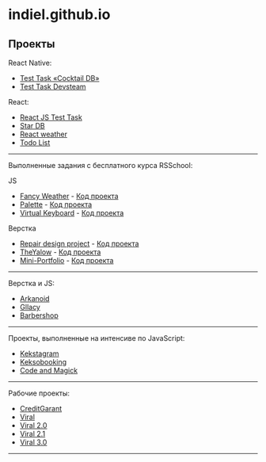 # indiel.github.io

## Проекты

React Native:
* [Test Task «Cocktail DB»](https://github.com/Indiel/cocktailsTestApp)
* [Test Task Devsteam](https://github.com/Indiel/test-app-devsteam)

React:
* [React JS Test Task](https://github.com/Indiel/test-react-artjoker)
* [Star DB](https://github.com/Indiel/Star-DB)
* [React weather](https://github.com/Indiel/react-weather)
* [Todo List](https://github.com/Indiel/todo-react)

---

Выполненные задания с бесплатного курса RSSchool:

JS
* [Fancy Weather](https://indiel.github.io/fancy-weather/)  -  [Код проекта](https://github.com/Indiel/fancy-weather)
* [Palette](https://indiel.github.io/palette/)  -  [Код проекта](https://github.com/Indiel/palette)
* [Virtual Keyboard](https://indiel.github.io/codejam-virtual-keyboard/)  -  [Код проекта](https://github.com/Indiel/codejam-virtual-keyboard)

Верстка
* [Repair design project](https://indiel.github.io/repair-design-project/)  -  [Код проекта](https://github.com/Indiel/repair-design-project)
* [TheYalow](https://indiel.github.io/theyalow/)  -  [Код проекта](https://github.com/Indiel/theyalow)
* [Mini-Portfolio](https://indiel.github.io/Portfolio/)  -  [Код проекта](https://github.com/Indiel/Portfolio)

---

Верстка и JS:
* [Arkanoid](https://github.com/Indiel/Arkanoid)
* [Gllacy](https://github.com/Indiel/indiel.github.io/tree/master/Gllacy)
* [Barbershop](https://github.com/Indiel/indiel.github.io/tree/master/Barbershop)

---

Проекты, выполненные на интенсиве по JavaScript:

* [Kekstagram](https://github.com/Indiel/indiel.github.io/tree/master/Kekstagram)
* [Keksobooking](https://github.com/Indiel/indiel.github.io/tree/master/Keksobooking)
* [Code and Magick](https://github.com/Indiel/indiel.github.io/tree/master/Code-and-Magick)

---

Рабочие проекты:
* [CreditGarant](https://github.com/Indiel/indiel.github.io/tree/master/CreditGarant)
* [Viral](https://github.com/Indiel/indiel.github.io/tree/master/Viral)
* [Viral 2.0](https://github.com/Indiel/indiel.github.io/tree/master/Viral2.0)
* [Viral 2.1](https://github.com/Indiel/indiel.github.io/tree/master/Viral2.1)
* [Viral 3.0](https://github.com/Indiel/indiel.github.io/tree/master/Viral3.0)

---
